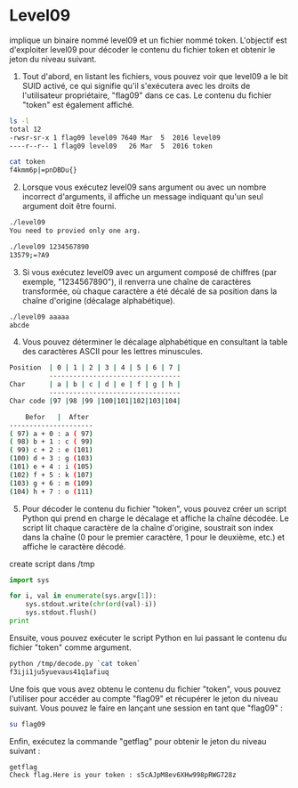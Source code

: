 # Level09

 implique un binaire nommé level09 et un fichier nommé token. L'objectif est d'exploiter level09 pour décoder le contenu du fichier token et obtenir le jeton du niveau suivant.


1) Tout d'abord, en listant les fichiers, vous pouvez voir que level09 a le bit SUID activé, ce qui signifie qu'il s'exécutera avec les droits de l'utilisateur propriétaire, "flag09" dans ce cas. Le contenu du fichier "token" est également affiché.

```bash
ls -l
total 12
-rwsr-sr-x 1 flag09 level09 7640 Mar  5  2016 level09
----r--r-- 1 flag09 level09   26 Mar  5  2016 token
```

```bash
cat token
f4kmm6p|=pnDBDu{}
```

2) Lorsque vous exécutez level09 sans argument ou avec un nombre incorrect d'arguments, il affiche un message indiquant qu'un seul argument doit être fourni.
```bash
./level09
You need to provied only one arg.
```

```bash
./level09 1234567890
13579;=?A9
```
3) Si vous exécutez level09 avec un argument composé de chiffres (par exemple, "1234567890"), il renverra une chaîne de caractères transformée, où chaque caractère a été décalé de sa position dans la chaîne d'origine (décalage alphabétique).


```bash
./level09 aaaaa
abcde
```

4) Vous pouvez déterminer le décalage alphabétique en consultant la table des caractères ASCII pour les lettres minuscules.

```bash
Position  | 0 | 1 | 2 | 3 | 4 | 5 | 6 | 7 |
          ---------------------------------
Char      | a | b | c | d | e | f | g | h |
          ---------------------------------
Char code |97 |98 |99 |100|101|102|103|104|

    Befor   |  After
---------------------
( 97) a + 0 : a ( 97)
( 98) b + 1 : c ( 99)
( 99) c + 2 : e (101)
(100) d + 3 : g (103)
(101) e + 4 : i (105)
(102) f + 5 : k (107)
(103) g + 6 : m (109)
(104) h + 7 : o (111)

```
5) Pour décoder le contenu du fichier "token", vous pouvez créer un script Python qui prend en charge le décalage et affiche la chaîne décodée. Le script lit chaque caractère de la chaîne d'origine, soustrait son index dans la chaîne (0 pour le premier caractère, 1 pour le deuxième, etc.) et affiche le caractère décodé.

create script dans /tmp
```python
import sys

for i, val in enumerate(sys.argv[1]):
	sys.stdout.write(chr(ord(val)-i))
	sys.stdout.flush()
print
```

Ensuite, vous pouvez exécuter le script Python en lui passant le contenu du fichier "token" comme argument.
```bash
python /tmp/decode.py `cat token`
f3iji1ju5yuevaus41q1afiuq
```

Une fois que vous avez obtenu le contenu du fichier "token", vous pouvez l'utiliser pour accéder au compte "flag09" et récupérer le jeton du niveau suivant. Vous pouvez le faire en lançant une session en tant que "flag09" :
```bash
su flag09
```

Enfin, exécutez la commande "getflag" pour obtenir le jeton du niveau suivant :
```bash
getflag
Check flag.Here is your token : s5cAJpM8ev6XHw998pRWG728z
```
